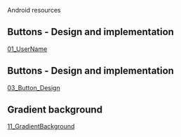 Android resources

## Buttons - Design and implementation
[01_UserName](01_UserName/readme.md)

## Buttons - Design and implementation
[03_Button_Design](03_Button_Design/readme.md)

## Gradient background
[11_GradientBackground](11_GradientBackground/readme.md)

